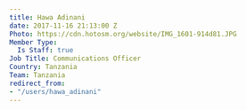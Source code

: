 ```yaml
---
title: Hawa Adinani
date: 2017-11-16 21:13:00 Z
Photo: https://cdn.hotosm.org/website/IMG_1601-914d81.JPG
Member Type:
  Is Staff: true
Job Title: Communications Officer
Country: Tanzania
Team: Tanzania
redirect_from:
- "/users/hawa_adinani"
---
```


